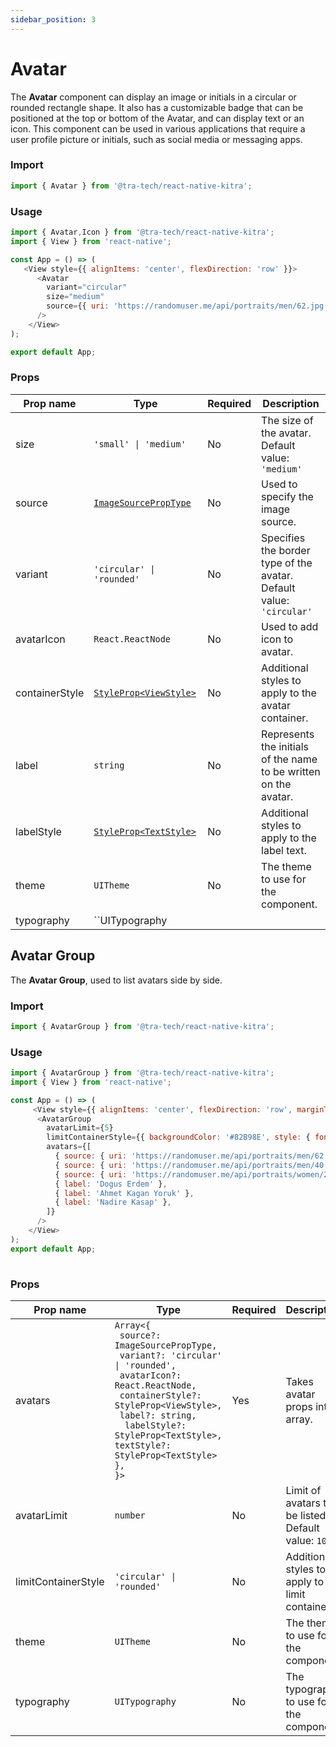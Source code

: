 ```yaml
---
sidebar_position: 3
---
```


# Avatar
The **Avatar** component can display an image or initials in a circular or rounded rectangle shape. It also has a customizable badge that can be positioned at the top or bottom of the Avatar, and can display text or an icon. This component can be used in various applications that require a user profile picture or initials, such as social media or messaging apps.

### Import

```js
import { Avatar } from '@tra-tech/react-native-kitra';
```

### Usage

```js
import { Avatar,Icon } from '@tra-tech/react-native-kitra';
import { View } from 'react-native';

const App = () => (
   <View style={{ alignItems: 'center', flexDirection: 'row' }}>
      <Avatar
        variant="circular"
        size="medium"
        source={{ uri: 'https://randomuser.me/api/portraits/men/62.jpg' }}
      />
    </View>
);

export default App;
```

### Props

| Prop name             | Type                                            | Required | Description                                                                                |
|-----------------------|-------------------------------------------------|----------|--------------------------------------------------------------------------------------------|
| size                  | <code>'small' \| 'medium'</code>                                          | No      | The size of the avatar. Default value: ``'medium'  ``                                                |
| source                |[``ImageSourcePropType``](https://reactnative.dev/docs/image#imagesource)| No      | Used to specify the image source.              |
| variant            |<code>'circular' \| 'rounded'</code>                  | No       | Specifies the border type of the avatar. Default value: ``'circular'``|
| avatarIcon            |``React.ReactNode      ``                    | No       | Used to add icon to avatar. |
| containerStyle   |[``StyleProp<ViewStyle>``](https://reactnative.dev/docs/view-style-props)| No       | Additional styles to apply to the avatar container.                  |
| label                 |``string``| No                                                 | Represents the initials of the name to be written on the avatar.                    |
| labelStyle          |[``StyleProp<TextStyle>``](https://reactnative.dev/docs/text-style-props)| No       | Additional styles to apply to the label text.                         |
| theme                 |``UITheme                                     `` | No       | The theme to use for the component.                                                     |
| typography            |``UITypography                        

## Avatar Group

The **Avatar Group**, used to list avatars side by side.

### Import

```js
import { AvatarGroup } from '@tra-tech/react-native-kitra';
```

### Usage
```js
import { AvatarGroup } from '@tra-tech/react-native-kitra';
import { View } from 'react-native';

const App = () => (
     <View style={{ alignItems: 'center', flexDirection: 'row', marginTop: 30 }}>
      <AvatarGroup
        avatarLimit={5}
        limitContainerStyle={{ backgroundColor: '#82B98E', style: { fontSize: 10 } }}
        avatars={[
          { source: { uri: 'https://randomuser.me/api/portraits/men/62.jpg' } },
          { source: { uri: 'https://randomuser.me/api/portraits/men/40.jpg' } },
          { source: { uri: 'https://randomuser.me/api/portraits/women/26.jpg' } },
          { label: 'Dogus Erdem' },
          { label: 'Ahmet Kagan Yoruk' },
          { label: 'Nadire Kasap' },
        ]}
      />
    </View>
);
export default App;
  
```

### Props

| Prop name             | Type                                            | Required | Description                                                                                |
|-----------------------|-------------------------------------------------|----------|--------------------------------------------------------------------------------------------|
| avatars           | ``Array<{``<br />`` source?: ImageSourcePropType,``<br />`` variant?: 'circular' \| 'rounded',``<br />`` avatarIcon?: React.ReactNode,``<br />`` containerStyle?: StyleProp<ViewStyle>,``<br />`` label?: string,``<br />``  labelStyle?: StyleProp<TextStyle>,``<br />`` textStyle?: StyleProp<TextStyle> }, ``<br />``}> ``| Yes      | Takes avatar props into array. |
| avatarLimit           |``number``                                        | No      |  Limit of avatars to be listed. Default value: ``10``            |
| limitContainerStyle   |<code>'circular' \| 'rounded'</code>                   | No       | Additional styles to apply to the limit container. |
| theme                 |``UITheme                                     `` | No       | The theme to use for the component.                                                     |
| typography            |``UITypography                                `` | No       | The typography to use for the component.                                                |
